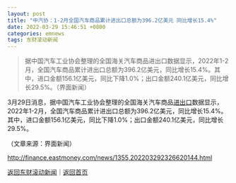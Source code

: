 ```yaml
---
layout: post
title: "中汽协：1-2月全国汽车商品累计进出口总额为396.2亿美元 同比增长15.4%"
date: 2022-03-29 15:46:51 +0800
categories: emnews
tags: 东财滚动新闻
---
```

> 据中国汽车工业协会整理的全国海关汽车商品进出口数据显示，2022年1-2月，全国汽车商品累计进出口总额为396.2亿美元，同比增长15.4%。其中，进口金额156.1亿美元，同比下降1.0%；出口金额240.1亿美元，同比增长29.5%。（界面新闻）

<p>3月29日消息，据中国汽车工业协会整理的全国海关汽车商品<span id="Info.381"><a href="http://data.eastmoney.com/cjsj/hgjck.html" class="infokey">进出口</a></span>数据显示，2022年1-2月，全国汽车商品累计进出口总额为396.2亿美元，同比增长15.4%。其中，进口金额156.1亿美元，同比下降1.0%；出口金额240.1亿美元，同比增长29.5%。</p><p class="em_media">（文章来源：界面新闻）</p>

<http://finance.eastmoney.com/news/1355,202203292326620144.html>

[返回东财滚动新闻](//finews.withounder.com/emnews/)｜[返回首页](//finews.withounder.com/)